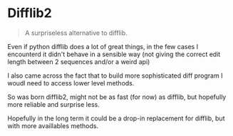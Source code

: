 # Difflib2

> A surpriseless alternative to difflib.

Even if python difflib does a lot of great things, in the few cases I
encounterd it didn't behave in a sensible way (not giving the correct edit
length between 2 sequences and/or a weird api)

I also came across the fact that to build more sophisticated diff program I
woudl need to access lower level methods. 

So was born difflib2, might not be as fast (for now) as difflib, but hopefully
more reliable and surprise less.

Hopefully in the long term it could be a drop-in replacement for difflib, but
with more availlables methods.
